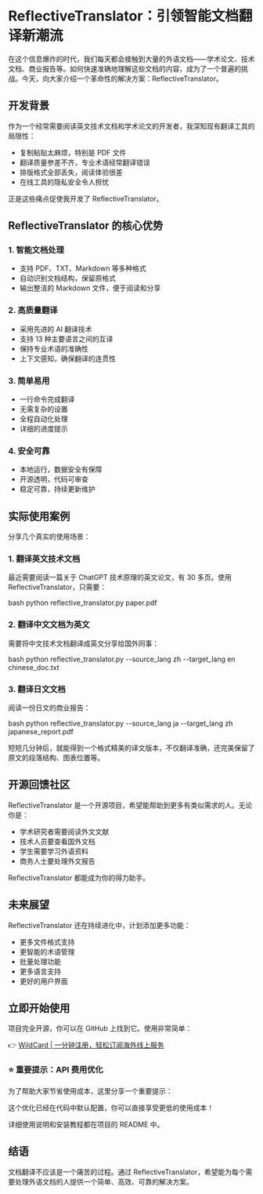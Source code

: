 # ReflectiveTranslator：引领智能文档翻译新潮流

在这个信息爆炸的时代，我们每天都会接触到大量的外语文档——学术论文、技术文档、商业报告等。如何快速准确地理解这些文档的内容，成为了一个普遍的挑战。今天，向大家介绍一个革命性的解决方案：ReflectiveTranslator。

## 开发背景

作为一个经常需要阅读英文技术文档和学术论文的开发者，我深知现有翻译工具的局限性：

- 复制粘贴太麻烦，特别是 PDF 文件
- 翻译质量参差不齐，专业术语经常翻译错误
- 排版格式全部丢失，阅读体验很差
- 在线工具的隐私安全令人担忧

正是这些痛点促使我开发了 ReflectiveTranslator。

## ReflectiveTranslator 的核心优势

### 1. 智能文档处理

- 支持 PDF、TXT、Markdown 等多种格式
- 自动识别文档结构，保留原格式
- 输出整洁的 Markdown 文件，便于阅读和分享

### 2. 高质量翻译

- 采用先进的 AI 翻译技术
- 支持 13 种主要语言之间的互译
- 保持专业术语的准确性
- 上下文感知，确保翻译的连贯性

### 3. 简单易用

- 一行命令完成翻译
- 无需复杂的设置
- 全程自动化处理
- 详细的进度提示

### 4. 安全可靠

- 本地运行，数据安全有保障
- 开源透明，代码可审查
- 稳定可靠，持续更新维护

## 实际使用案例

分享几个真实的使用场景：

### 1. 翻译英文技术文档

最近需要阅读一篇关于 ChatGPT 技术原理的英文论文，有 30 多页。使用 ReflectiveTranslator，只需要：

bash
python reflective_translator.py paper.pdf


### 2. 翻译中文文档为英文

需要将中文技术文档翻译成英文分享给国外同事：

bash
python reflective_translator.py --source_lang zh --target_lang en chinese_doc.txt


### 3. 翻译日文文档

阅读一份日文的商业报告：

bash
python reflective_translator.py --source_lang ja --target_lang zh japanese_report.pdf


短短几分钟后，就能得到一个格式精美的译文版本，不仅翻译准确，还完美保留了原文的段落结构、图表位置等。

## 开源回馈社区

ReflectiveTranslator 是一个开源项目，希望能帮助到更多有类似需求的人。无论你是：

- 学术研究者需要阅读外文文献
- 技术人员要查看国外文档
- 学生需要学习外语资料
- 商务人士要处理外文报告

ReflectiveTranslator 都能成为你的得力助手。

## 未来展望

ReflectiveTranslator 还在持续进化中，计划添加更多功能：

- 更多文件格式支持
- 更智能的术语管理
- 批量处理功能
- 更多语言支持
- 更好的用户界面

## 立即开始使用

项目完全开源，你可以在 GitHub 上找到它。使用非常简单：

👉 [WildCard | 一分钟注册，轻松订阅海外线上服务](https://bbtdd.com/WildCard)

### ⭐ 重要提示：API 费用优化

为了帮助大家节省使用成本，这里分享一个重要提示：

这个优化已经在代码中默认配置，你可以直接享受更低的使用成本！

详细使用说明和安装教程都在项目的 README 中。

## 结语

文档翻译不应该是一个痛苦的过程。通过 ReflectiveTranslator，希望能为每个需要处理外语文档的人提供一个简单、高效、可靠的解决方案。
